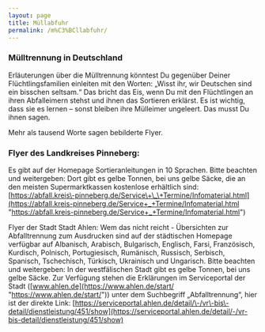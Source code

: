 ```yaml
---
layout: page
title: Müllabfuhr
permalink: /m%C3%BCllabfuhr/
---
```


### Mülltrennung in Deutschland

Erläuterungen über die Mülltrennung könntest Du gegenüber Deiner Flüchtlingsfamilien einleiten mit den Worten: „Wisst ihr, wir Deutschen sind ein bisschen seltsam.“ Das bricht das Eis, wenn Du mit den Flüchtlingen an ihren Abfalleimern stehst und ihnen das Sortieren erklärst. Es ist wichtig, dass sie es lernen – sonst bleiben ihre Mülleimer ungeleert. Das musst Du ihnen sagen.

Mehr als tausend Worte sagen bebilderte Flyer.

### Flyer des Landkreises Pinneberg:

Es gibt auf der Homepage Sortieranleitungen in 10 Sprachen. Bitte beachten und weitergeben: Dort gibt es gelbe Tonnen, bei uns gelbe Säcke, die an den meisten Supermarktkassen kostenlose erhältlich sind: [https://abfall.kreis\-pinneberg.de/Service\+\_\+Termine/Infomaterial.html](https://abfall.kreis-pinneberg.de/Service+_+Termine/Infomaterial.html "https://abfall.kreis-pinneberg.de/Service+_+Termine/Infomaterial.html")

Flyer der Stadt Stadt Ahlen: Wem das nicht reicht \- Übersichten zur Abfalltrennung zum Ausdrucken sind auf der städtischen Homepage verfügbar auf Albanisch, Arabisch, Bulgarisch, Englisch, Farsi, Französisch, Kurdisch, Polnisch, Portugiesisch, Rumänisch, Russisch, Serbisch, Spanisch, Tschechisch, Türkisch, Ukrainisch und Ungarisch. Bitte beachten und weitergeben: In der westfälischen Stadt gibt es gelbe Tonnen, bei uns gelbe Säcke. Zur Verfügung stehen die Erklärungen im Serviceportal der Stadt ([www.ahlen.de](https://www.ahlen.de/start/ "https://www.ahlen.de/start/")) unter dem Suchbegriff „Abfalltrennung“, hier ist der direkte Link: [https://serviceportal.ahlen.de/detail/\-/vr\-bis\-detail/dienstleistung/451/show](https://serviceportal.ahlen.de/detail/-/vr-bis-detail/dienstleistung/451/show)

